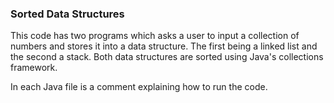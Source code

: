 ### Sorted Data Structures 

This code has two programs which asks a user to input a collection of numbers and stores it into a data structure. 
The first being a linked list and the second a stack. Both data structures are sorted using Java's collections framework.

In each Java file is a comment explaining how to run the code. 

